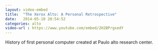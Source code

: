 ```yaml
---
layout: video-embed
title:  "The Xerox Alto: A Personal Retrospective"
date:   2014-05-10 20:54:52
categories: alto
video-url : https://www.youtube.com/embed/2H2BPrgxedY
---
```

History of first personal computer created at Paulo alto research center.